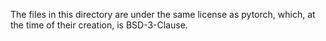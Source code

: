 The files in this directory are under the same license as pytorch, which, 
at the time of their creation, is BSD-3-Clause.